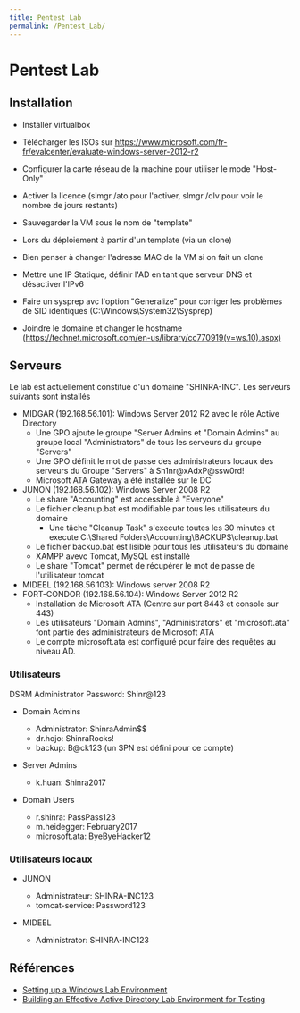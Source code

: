 ```yaml
---
title: Pentest Lab
permalink: /Pentest_Lab/
---
```


# Pentest Lab

Installation
------------

-   Installer virtualbox
-   Télécharger les ISOs sur <https://www.microsoft.com/fr-fr/evalcenter/evaluate-windows-server-2012-r2>
-   Configurer la carte réseau de la machine pour utiliser le mode "Host-Only"
-   Activer la licence (slmgr /ato pour l'activer, slmgr /dlv pour voir le nombre de jours restants)
-   Sauvegarder la VM sous le nom de "template"

-   Lors du déploiement à partir d'un template (via un clone)
  -   Bien penser à changer l'adresse MAC de la VM si on fait un clone
  -   Mettre une IP Statique, définir l'AD en tant que serveur DNS et désactiver l'IPv6
  -   Faire un sysprep avc l'option "Generalize" pour corriger les problèmes de SID identiques (C:\Windows\System32\Sysprep)
  -   Joindre le domaine et changer le hostname (https://technet.microsoft.com/en-us/library/cc770919(v=ws.10).aspx)

Serveurs
--------
Le lab est actuellement constitué d'un domaine "SHINRA-INC". Les serveurs suivants sont installés
- MIDGAR (192.168.56.101): Windows Server 2012 R2 avec le rôle Active Directory
  - Une GPO ajoute le groupe "Server Admins et "Domain Admins" au groupe local "Administrators" de tous les serveurs du groupe "Servers"
  - Une GPO définit le mot de passe des administrateurs locaux des serveurs du Groupe "Servers" à Sh1nr@xAdxP@ssw0rd!
  - Microsoft ATA Gateway a été installée sur le DC
- JUNON (192.168.56.102): Windows Server 2008 R2
  - Le share "Accounting" est accessible à "Everyone"
  - Le fichier cleanup.bat est modifiable par tous les utilisateurs du domaine
    - Une tâche "Cleanup Task" s'execute toutes les 30 minutes et execute C:\Shared Folders\Accounting\BACKUPS\cleanup.bat
  - Le fichier backup.bat est lisible pour tous les utilisateurs du domaine
  - XAMPP avevc Tomcat, MySQL est installé
  - Le share "Tomcat" permet de récupérer le mot de passe de l'utilisateur tomcat
- MIDEEL (192.168.56.103): Windows server 2008 R2
- FORT-CONDOR (192.168.56.104): Windows Server 2012 R2
  - Installation de Microsoft ATA (Centre sur port 8443 et console sur 443)
  - Les utilisateurs "Domain Admins", "Administrators" et "microsoft.ata" font partie des administrateurs de Microsoft ATA
  - Le compte microsoft.ata est configuré pour faire des requêtes au niveau AD.
  

### Utilisateurs
DSRM Administrator Password: Shinr@123

- Domain Admins
  - Administrator: ShinraAdmin$$
  - dr.hojo: ShinraRocks!
  - backup: B@ck123 (un SPN est défini pour ce compte)

- Server Admins
  - k.huan: Shinra2017

- Domain Users
  - r.shinra: PassPass123
  - m.heidegger: February2017
  - microsoft.ata: ByeByeHacker12
  
### Utilisateurs locaux
- JUNON
  - Administrateur: SHINRA-INC123
  - tomcat-service: Password123

- MIDEEL
  - Administrator: SHINRA-INC123

Références
----------

- [Setting up a Windows Lab Environment](http://thehackerplaybook.com/Windows_Domain.htm)
- [Building an Effective Active Directory Lab Environment for Testing ](https://adsecurity.org/?p=2653)
